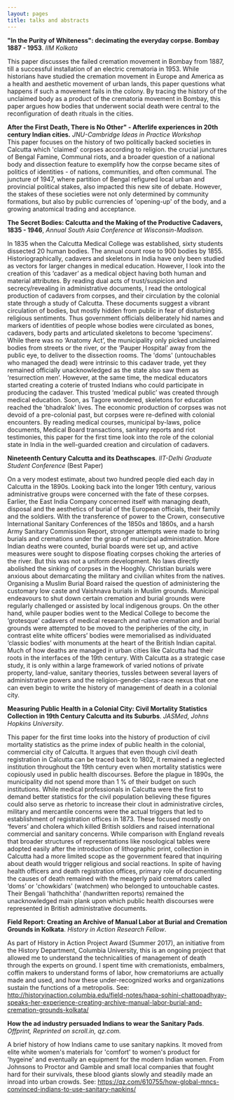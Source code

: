 ```yaml
---
layout: pages
title: talks and abstracts
---
```

**"In the Purity of Whiteness": decimating the everyday corpse. Bombay 1887 - 1953**. _IIM Kolkata_  

This paper discusses the failed cremation movement in Bombay from 1887, till a successful installation of an electric crematoria in 1953. While historians have studied the cremation movement in Europe and America as a health and aesthetic movement of urban lands, this paper questions what happens if such a movement fails in the colony. By tracing the history of the unclaimed body as a product of the crematoria movement in Bombay, this paper argues how bodies that underwent social death were central to the reconfiguration of death rituals in the cities.

**After the First Death, There is No Other" - Afterlife experiences in 20th century Indian cities.** _JNU-Cambridge Ideas in Practice Workshop_  
This paper focuses on the history of two politically backed societies in Calcutta which 'claimed' corpses according to religion. the crucial junctures of Bengal Famine, Communal riots, and a broader question of a national body and dissection feature to exemplify how the corpse became sites of politics of identities - of nations, communities, and often communal. The juncture of 1947, where partition of Bengal refigured local urban and provincial political stakes, also impacted this new site of debate. However, the stakes of these societies were not only determined by community formations, but also by public currencies of 'opening-up' of the body, and a growing anatomical trading and acceptance.  

**The Secret Bodies: Calcutta and the Making of the Productive Cadavers, 1835 - 1946**, _Annual South Asia Conference at Wisconsin-Madison._  

In 1835 when the Calcutta Medical College was established, sixty students dissected 20 human bodies. The annual count rose to 900 bodies by 1855. Historiographically, cadavers and skeletons in India have only been studied as vectors for larger changes in medical education. However, I look into the creation of this ‘cadaver’ as a medical object having both human and material attributes. By reading dual acts of trust/suspicion and secrecy/revealing in administrative documents, I read the ontological production of cadavers from corpses, and their circulation by the colonial state through a study of Calcutta. These documents suggest a vibrant circulation of bodies, but mostly hidden from public in fear of disturbing religious sentiments. Thus government officials deliberately hid names and markers of identities of people whose bodies were circulated as bones, cadavers, body parts and articulated skeletons to become ‘specimens’. While there was no ‘Anatomy Act’, the municipality only picked unclaimed bodies from streets or the river, or the ‘Pauper Hospital’ away from the public eye, to deliver to the dissection rooms. The 'doms' (untouchables who managed the dead) were intrinsic to this cadaver trade, yet they remained officially unacknowledged as the state also saw them as ‘resurrection men’. However, at the same time, the medical educators started creating a coterie of trusted Indians who could participate in producing the cadaver. This trusted ‘medical public’ was created through medical education. Soon, as Tagore wondered, skeletons for education reached the 'bhadralok' lives. The economic production of corpses was not devoid of a pre-colonial past, but corpses were re-defined with colonial encounters. By reading medical courses, municipal by-laws, police documents, Medical Board transactions, sanitary reports and riot testimonies, this paper for the first time look into the role of the colonial state in India in the well-guarded creation and circulation of cadavers.  

**Nineteenth Century Calcutta and its Deathscapes**. _IIT-Delhi Graduate Student Conference_ (Best Paper)  

On a very modest estimate, about two hundred people died each day in Calcutta in the 1890s. Looking back into the longer 19th century, various administrative groups were concerned with the fate of these corpses. Earlier, the East India Company concerned itself with managing death, disposal and the aesthetics of burial of the European officials, their family and the soldiers. With the transference of power to the Crown, consecutive International Sanitary Conferences of the 1850s and 1860s, and a harsh Army Sanitary Commission Report, stronger attempts were made to bring burials and cremations under the grasp of municipal administration. More Indian deaths were counted, burial boards were set up, and active measures were sought to dispose floating corpses choking the arteries of the river. But this was not a uniform development. No laws directly abolished the sinking of corpses in the Hooghly. Christian burials were anxious about demarcating the military and civilian whites from the natives. Organising a Muslim Burial Board raised the question of administering the customary low caste and Vaishnava burials in Muslim grounds. Municipal endeavours to shut down certain cremation and burial grounds were regularly challenged or assisted by local indigenous groups. On the other hand, while pauper bodies went to the Medical College to become the ‘grotesque’ cadavers of medical research and native cremation and burial grounds were attempted to be moved to the peripheries of the city, in contrast elite white officers’ bodies were memorialised as individuated ‘classic bodies’ with monuments at the heart of the British Indian capital. Much of how deaths are managed in urban cities like Calcutta had their roots in the interfaces of the 19th century. With Calcutta as a strategic case study, it is only within a large framework of varied notions of private property, land-value, sanitary theories, tussles between several layers of administrative powers and the religion-gender-class-race nexus that one can even begin to write the history of management of death in a colonial city.  

**Measuring Public Health in a Colonial City: Civil Mortality Statistics Collection in 19th Century Calcutta and its Suburbs**. _JASMed, Johns Hopkins University_.  

This paper for the first time looks into the history of production of civil mortality statistics as the prime index of public health in the colonial, commercial city of Calcutta. It argues that even though civil death registration in Calcutta can be traced back to 1802, it remained a neglected institution throughout the 19th century even when mortality statistics were copiously used in public health discourses. Before the plague in 1890s, the municipality did not spend more than 1 % of their budget on such institutions. While medical professionals in Calcutta were the first to demand better statistics for the civil population believing these figures could also serve as rhetoric to increase their clout in administrative circles, military and mercantile concerns were the actual triggers that led to establishment of registration offices in 1873. These focused mostly on ‘fevers’ and cholera which killed British soldiers and raised international commercial and sanitary concerns. While comparison with England reveals that broader structures of representations like nosological tables were adopted easily after the introduction of lithographic print, collection in Calcutta had a more limited scope as the government feared that inquiring about death would trigger religious and social reactions. In spite of having health officers and death registration offices, primary role of documenting the causes of death remained with the meagerly paid cremators called ‘doms’ or 'chowkidars' (watchmen) who belonged to untouchable castes. Their Bengali 'hathchitha' (handwritten reports) remained the unacknowledged main plank upon which public health discourses were represented in British administrative documents.  

**Field Report: Creating an Archive of Manual Labor at Burial and Cremation Grounds in Kolkata**. _History in Action Research Fellow_.  

As part of History in Action Project Award (Summer 2017), an initiative from the History Department, Columbia University, this is an ongoing project that allowed me to understand the technicalities of management of death through the experts on ground. I spent time with cremationists, embalmers, coffin makers to understand forms of labor, how crematoriums are actually made and used, and how these under-recognized works and organizations sustain the functions of a metropolis.
See: http://historyinaction.columbia.edu/field-notes/hapa-sohini-chattopadhyay-speaks-her-experience-creating-archive-manual-labor-burial-and-cremation-grounds-kolkata/

**How the ad industry persuaded Indians to wear the Sanitary Pads**. _Offprint, Reprinted on scroll.in, qz.com._  

A brief history of how Indians came to use sanitary napkins. It moved from elite white women's materials for 'comfort' to women's product for 'hygeine' and eventually an equipment for the modern Indian women. From Johnsons to Proctor and Gamble and small local companies that fought hard for their survivals, these blood giants slowly and steadily made an inroad into urban crowds. See: https://qz.com/610755/how-global-mncs-convinced-indians-to-use-sanitary-napkins/
